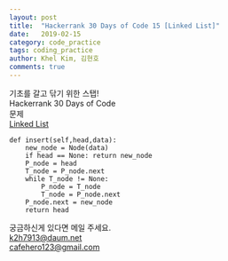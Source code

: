 ```yaml
---
layout: post
title:  "Hackerrank 30 Days of Code 15 [Linked List]"
date:   2019-02-15
category: code_practice
tags: coding_practice
author: Khel Kim, 김현호
comments: true
---
```


기초를 갈고 닦기 위한 스탭!  
Hackerrank 30 Days of Code  
문제   
[Linked List](https://www.hackerrank.com/challenges/30-linked-list/problem)

~~~
def insert(self,head,data):
    new_node = Node(data)
    if head == None: return new_node
    P_node = head
    T_node = P_node.next
    while T_node != None:
        P_node = T_node
        T_node = P_node.next
    P_node.next = new_node
    return head
~~~

궁금하신게 있다면 메일 주세요.  
k2h7913@daum.net  
cafehero123@gmail.com  
